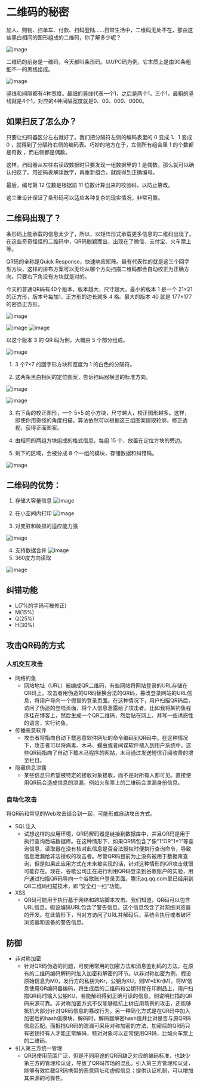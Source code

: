# 二维码的秘密
加人、购物、扫单车、付款、扫码登陆……日常生活中，二维码无处不在，那由这些黑白相间的图形组成的二维码，你了解多少呢？


![image](https://github.com/DeliciaLaniD/pictures/blob/master/initErweima.png?raw=true)

二维码的前身是一维码，今天都叫条形码。以UPC码为例，它本质上是由30条粗细不一的黑线组成。

![image](https://github.com/DeliciaLaniD/pictures/blob/master/yiweima.png?raw=true)


竖线和间隔都有4种宽度。最细的竖线代表一个1，之后是两个1，三个1，最粗的竖线就是4个1。对应的4种间隔宽度就是0、00、000、0000。

## 如果扫反了怎么办？

只要让扫码器区分左右就好了。我们把分隔符左侧的编码表里的 0 变成 1、1 变成 0 ，就得到了分隔符右侧的编码表。巧妙的地方在于，左侧所有组合里 1 的个数都是奇数 ，而右侧都是偶数。

这样，扫码器从左往右读取数据时只要发现一组数据里的 1 是偶数，那么就可以确认扫反了。用逆码表解读数字，再重新组合，就能得到正确编号。

最后，编号第 12 位数是根据前 11 位数计算出来的校验码，以防止篡改。

这三重设计保证了条形码可以适应各种复杂的现实情况，非常可靠。

## 二维码出现了？
条形码上能承载的信息太少了，所以，以矩阵形式承载更多信息的二维码出现了。在这些奇奇怪怪的二维码中，QR码脱颖而出，出现在了微信、支付宝、火车票上等。

QR码的全称是Quick Response，快速响应矩阵。最有代表性的就是这三个回字型方块，这样的排布方案可以无论从哪个方向扫描二维码都会自动校正为正确方向，只要右下角没有方块就是对的。

今天的普通QR码有40个版本，版本越大，尺寸越大。最小的版本 1 是一个 21×21 的正方形，版本号每加1，正方形的边长就多 4 格。最大的版本 40 就是 177×177 的密恐正方形。

![image](https://github.com/DeliciaLaniD/pictures/blob/master/21-21.png?raw=true)
<!-- ![image](https://github.com/DeliciaLaniD/pictures/blob/master/29-29.png?raw=true) -->
![image](https://github.com/DeliciaLaniD/pictures/blob/master/45-45.png?raw=true)
![image](https://github.com/DeliciaLaniD/pictures/blob/master/1777-177.png?raw=true)


以这个版本 3 的 QR 码为例，大概由 5 个部分组成。

![image](https://github.com/DeliciaLaniD/pictures/blob/master/intro-1.png?raw=true)
1. 3 个7×7 的回字形方块和宽度为 1 的白色的分隔符。

2. 这两条黑白相间的定位图案，告诉扫码器横竖的标准方向。

![image](https://github.com/DeliciaLaniD/pictures/blob/master/intro-2.png?raw=true)

![image](https://github.com/DeliciaLaniD/pictures/blob/master/intro-3.png?raw=true)

3. 右下角的校正图形，一个 5×5 的小方块，尺寸越大，校正图形越多。这样，即使你用奇怪的角度扫描，算法依然可以根据这三组图案提取轮廓，修正透视，获得正面图案。

4. 由相同的两组方块组成的格式信息，每组 15 个，放置在定位方块的旁边。

5. 剩下的区域，会被分成 8 个一组的模块，存储数据和纠错码。

![image](https://github.com/DeliciaLaniD/pictures/blob/master/intro-4.png?raw=true)


## 二维码的优势：
1. 存储大容量信息
![image](https://github.com/DeliciaLaniD/pictures/blob/master/%E5%AE%B9%E9%87%8F%E5%A4%A7.png?raw=true)
2. 在小空间内打印
![image](https://github.com/DeliciaLaniD/pictures/blob/master/%E5%B0%8F%E7%A9%BA%E9%97%B4%E6%89%93%E5%8D%B0.png?raw=true)

3. 对变脏和破损的适应能力强

![image](https://github.com/DeliciaLaniD/pictures/blob/master/%E7%BA%A0%E9%94%99%E8%83%BD%E5%8A%9B%E5%BC%BA.png?raw=true)

4. 支持数据合并
![image](https://github.com/DeliciaLaniD/pictures/blob/master/%E6%94%AF%E6%8C%81%E6%95%B0%E6%8D%AE%E5%90%88%E5%B9%B6.png?raw=true)
5. 360度方向读取

![image](https://github.com/DeliciaLaniD/pictures/blob/master/%E4%BB%BB%E4%B8%80%E6%96%B9%E5%90%91%E5%8F%AF%E8%AF%BB%E5%8F%96.png?raw=true)


## 纠错功能
* L(7%的字码可被修正)
* M(15%)
* Q(25%)
* H(30%)


## 攻击QR码的方式

### 人机交互攻击
* 网络钓鱼
  * 网站地址（URL）被编成QR二维码，有些网站将网站登录的URL存储在QR码上。攻击者用伪造的QR码替换合法的QR码，篡改登录网站的URL信息，将用户导向一个假冒的登录页面。在这种情况下，用户扫描QR码后，访问了伪造的登陆页面，将个人信息泄露给了攻击者。比如我将某钓鱼程序挂在博客上，然后生成一个QR二维码，然后贴在网上，并写一些诱惑性的语言，实行钓鱼。
* 传播恶意软件
  * 攻击者将指向自动下载恶意软件网址的命令编码到QR码中。在这种情况下，攻击者可以将病毒、木马、蠕虫或者间谍软件植入到用户系统中。这些QR码指向了自动下载木马程序的网站，木马通过发送短信订阅收费的增至栏目。
* 隐藏信息泄露
  * 某些信息只希望被特定的接收对象接收，而不是对所有人都可见。直接使用QR码会造成信息的泄漏，例如火车票上的二维码会泄漏身份信息。


### 自动化攻击
将QR码和常见的Web攻击结合到一起，可能形成自动攻击方式。
* SQL注入
    * 试想这样的应用环境，QR码解码器是链接到数据库中，并且QR码是用于执行查询后端数据库。在这种情形下，如果QR码包含了像“1”OR“1=1”等查询信息，读取器在没有核对此信息是否合法授权时便执行查询命令，导致信息泄漏给非法授权的攻击者。尽管QR码目前为止没有被用于数据库查询，但是如果此应用方式在未来被实现的话，针对这种情形的QR攻击就很可能存在。现在，谷歌公司正在进行利用QR码登录到谷歌账户的实验，用户通过扫描QR码导向一个谷歌账户登录页面。腾讯aq.qq.com里已经用到QR二维码扫描技术，即“安全扫一扫”功能。
* XSS
    * QR码可能用于执行基于网络和跨站脚本攻击。我们知道，QR码可以包含URL信息。假设编码URL包含了警告信息，这个信息包含了对网络浏览器的开发。在此情形下，当对方访问了URL并解码后，系统会执行或者破坏浏览器和设备的警告信息。

## 防御
* 非对称加密
    * 针对QR码伪造的问题，可使用常用的加密方法和消息鉴别码的方法，在原有的二维码编码解码时加入加密和解密的环节。以非对称加密为例，假设原始信息为M0，发行方的私钥为Kr，公钥为KU，则M’=EKr(M)。将M’信息使用QR编码器编码，将生成后的二维码和公钥刊登在印刷品上，用户扫描QR码时输入公钥KU，若能解码得到正确可读的信息，则说明扫描的QR码来源可靠。非对称加密方式不仅能够抵抗上树应用场景的攻击，还能够抵抗大部分针对QR码信息的篡改行为。另一种简化方式是在QR码中加入加密后的hash值模块，解码时，解码器解密hash值并比对是否与原QR码信息匹配。而抵挡QR码的泄漏可采用对称加密的方法，加密后的QR码只有密钥持有人才能正常解码，特对对象可以正常使用QR码，比如火车票上的二维码。
* 引入第三方统一管理
    * QR码使用范围广泛，但是不同用途的QR码缺乏对应的编码标准，也缺少第三方的管理和认证，导致了QR码市场的混乱。引入第三方管理和认证，能够有效拦截QR码携带的恶意网址和虚假信息；提供认证机制，可以增加其来源的可靠性。